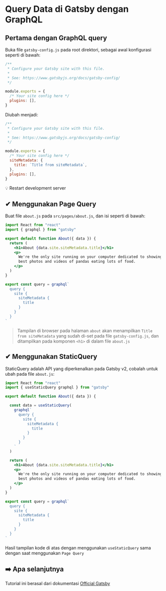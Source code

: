 # Query Data di Gatsby dengan GraphQL

## Pertama dengan GraphQL query

Buka file `gatsby-config.js` pada root direktori, sebagai awal konfigurasi seperti di bawah:
```js
/**
 * Configure your Gatsby site with this file.
 *
 * See: https://www.gatsbyjs.org/docs/gatsby-config/
 */

module.exports = {
  /* Your site config here */
  plugins: [],
}
```

Diubah menjadi:
```js
/**
 * Configure your Gatsby site with this file.
 *
 * See: https://www.gatsbyjs.org/docs/gatsby-config/
 */

module.exports = {
  /* Your site config here */
  siteMetadata: {
    title: `Title from siteMetadata`,
  },
  plugins: [],
}
```

💡 Restart development server

## ✔ Menggunakan Page Query

Buat file `about.js` pada `src/pages/about.js`, dan isi seperti di bawah:
```jsx
import React from "react"
import { graphql } from "gatsby"

export default function About({ data }) {
  return (
    <h1>About {data.site.siteMetadata.title}</h1>
    <p>
      We're the only site running on your computer dedicated to showing the
      best photos and videos of pandas eating lots of food.
    </p>
  )
}

export const query = graphql`
  query {
    site {
      siteMetadata {
        title
      }
    }
  }
`
```

> Tampilan di browser pada halaman `about` akan menampilkan `Title from siteMetadata` yang sudah di-set pada file `gatsby-config.js`, dan ditampilkan pada komponen `<h1>` di dalam file `about.js` 

## ✔ Menggunakan StaticQuery

StaticQuery adalah API yang diperkenalkan pada Gatsby v2, cobalah untuk ubah pada file `about.js`:

```jsx
import React from "react"
import { useStaticQuery graphql } from "gatsby"

export default function About({ data }) {

  const data = useStaticQuery(
    graphql`
      query {
        site {
          siteMetadata {
            title
          }
        }
      }
    `
  )

  return (
    <h1>About {data.site.siteMetadata.title}</h1>
    <p>
      We're the only site running on your computer dedicated to showing the
      best photos and videos of pandas eating lots of food.
    </p>
  )
}

export const query = graphql`
  query {
    site {
      siteMetadata {
        title
      }
    }
  }
`
```

Hasil tampilan kode di atas dengan menggunakan `useStaticQuery` sama dengan saat menggunakan `Page Query` 

## ➡️ Apa selanjutnya

Tutorial ini berasal dari dokumentasi [Official Gatsby](https://www.gatsbyjs.org/tutorial/part-four/)
